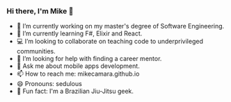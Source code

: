 ### Hi there, I'm Mike 👋

- 🔭  I’m currently working on my master's degree of Software Engineering.
- 🌱  I’m currently learning F#, Elixir and React.
- 💻  I’m looking to collaborate on teaching code to underprivileged communities.
- 🤔  I’m looking for help with finding a career mentor.
- 💬  Ask me about mobile apps development.
- 📫  How to reach me: mikecamara.github.io
- 😄  Pronouns: sedulous 
- 🥋  Fun fact: I'm a Brazilian Jiu-Jitsu geek.

<!--
**mikecamara/mikecamara** is a ✨ _special_ ✨ repository because its `README.md` (this file) appears on your GitHub profile.

Here are some ideas to get you started:

-->
